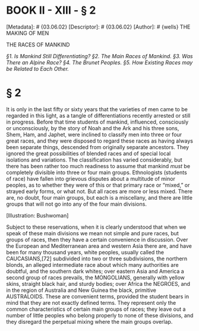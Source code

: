 # BOOK II - XIII - § 2
[Metadata]: # {03.06.02}
[Descriptor]: # {03.06.02}
[Author]: # {wells}
THE MAKING OF MEN

THE RACES OF MANKIND

_§1. Is Mankind Still Differentiating? §2. The Main Races of      Mankind.
§3. Was There an Alpine Race? §4. The Brunet Peoples. §5.      How Existing
Races may be Related to Each Other._

# § 2
It is only in the last fifty or sixty years that the varieties of men came to
be regarded in this light, as a tangle of differentiations recently arrested or
still in progress. Before that time students of mankind, influenced,
consciously or unconsciously, by the story of Noah and the Ark and his three
sons, Shem, Ham, and Japhet, were inclined to classify men into three or four
great races, and they were disposed to regard these races as having always been
separate things, descended from originally separate ancestors. They ignored the
great possibilities of blended races and of special local isolations and
variations. The classification has varied considerably, but there has been
rather too much readiness to assume that mankind _must_ be completely divisible
into three or four main groups. Ethnologists (students of race) have fallen
into grievous disputes about a multitude of minor peoples, as to whether they
were of this or that primary race or “mixed,” or strayed early forms, or what
not. But all races are more or less mixed. There are, no doubt, four main
groups, but each is a miscellany, and there are little groups that will not go
into any of the four main divisions.

[Illustration: Bushwoman]

Subject to these reservations, when it is clearly understood that when we speak
of these main divisions we mean not simple and pure races, but groups of races,
then they have a certain convenience in discussion. Over the European and
Mediterranean area and western Asia there are, and have been for many thousand
years, white peoples, usually called the CAUCASIANS,[72] subdivided into two or
three subdivisions, the northern blonds, an alleged intermediate race about
which many authorities are doubtful, and the southern dark whites; over eastern
Asia and America a second group of races prevails, the MONGOLIANS, generally
with yellow skins, straight black hair, and sturdy bodies; over Africa the
NEGROES, and in the region of Australia and New Guinea the black, primitive
AUSTRALOIDS. These are convenient terms, provided the student bears in mind
that they are not exactly defined terms. They represent only the common
characteristics of certain main groups of races; they leave out a number of
little peoples who belong properly to none of these divisions, and they
disregard the perpetual mixing where the main groups overlap.

